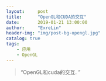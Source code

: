 ```yaml
---
layout:     post
title:      "OpenGL和CUDA的交互"
date:       2019-01-21 13:00:00
author:     "ExreLin"
header-img: "img/post-bg-opengl.jpg"
catalog: true
tags:
    - 应用
    - OpenGL
---
```


>“OpenGL和cuda的交互. ”


